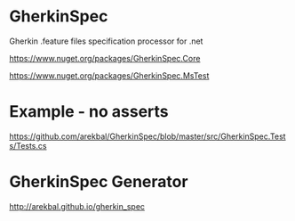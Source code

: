 # GherkinSpec
Gherkin .feature files specification processor for .net

https://www.nuget.org/packages/GherkinSpec.Core

https://www.nuget.org/packages/GherkinSpec.MsTest

# Example - no asserts
https://github.com/arekbal/GherkinSpec/blob/master/src/GherkinSpec.Tests/Tests.cs

# GherkinSpec Generator
http://arekbal.github.io/gherkin_spec




